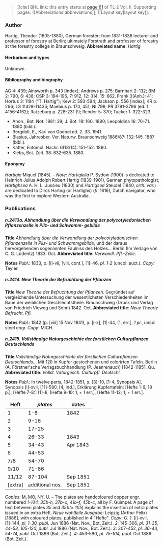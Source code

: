 > [!cite] BHL link: this entry starts at [page 61](https://www.biodiversitylibrary.org/page/33068303) of TL-2 Vol. II.
> Supporting pages: [[Abbreviations|abbreviations]], [[Layout key|layout key]].

### Author

Hartig, Theodor (1805-1880), German forester; from 1831-1838 lecturer and professor of forestry at Berlin; ultimately Forstrath and professor of forestry at the forestry college in Braunschweig. 
**Abbreviated name**: *Hartig*

#### Herbarium and types

Unknown.

#### Bibliography and biography

AG 4: 439; Ainsworth p. 343 \[index\]; Andrews p. 275; Barnhart 2: 132; BM 2: 790, 6: 438; CSP 3: 194-195, 7: 912, 12: 314, 15: 662, Frank 3(Anh.): 41; Hortus 3: 1194 ("T. Hartig"); Kew 2: 593-594; Jackson p. 556 \[index\]; KR p. 266; LS 11428-11435; Moebius p. 170, 451; NI 798; PR 3791-3796 (ed. 1: 4156-4162); Ratzeburg p. 228-231 (!); Rehder 5: 370; Tucker 1: 322-323.
- Anon., Bot. Not. 1881: 39; J. Bot. 18: 160. 1880; Leopoldina 16: 70-71. 1880 (bibl.).
- Bergdolt, E., Karl von Goebel ed. 2. 33. 1941.
- Blasius, Jahresber. Ver. Naturw. Braunschweig 1886/87: 132-145. 1887 (bibl.).
- Katter, Entomol. Nachr. 6(13/14): 151-152. 1880.
- Klebs, Bot. Zeit. 38: 632-635. 1880.

#### Eponymy

*Hartigia* Miquel (1845). – *Note: Hartigiella* P. Sydow (1900) is dedicated to Heinrich Julius Adolph Robert Hartig (1839-1901), German phytopathologist; *Hartighsea* A. H. L. Jussieu (1830) and *Hartigsea* Steudel (1840, *orth. var.*) are dedicated to Dirck Hartog (or Hartighs) (*fl*. 1616), Dutch navigator, who was the first to explore Western Australia.

### Publications

##### n.2413a. Abhandlung über die Verwandlung der polycotyledonischen Pflanzenzelle in Pilz- und Schwamm- gebilde

**Title**
*Abhandlung über die Verwandlung der polycotyledonischen Pflanzenzelle in Pilz- und Schwammgebilde*, und der daraus hervorgehenden sogenannten Fäulniss des Holzes... Berlin (Im Verlage von C. G. Lüderitz) 1833. Oct.
**Abbreviated title**: *Verwandl. Pfl.-Zelle*.

**Notes**
*Publ*.: 1833, p. \[i\]-vii, \[viii, cont.\], \[1\]-46, *pl. 1-2* (uncol. auct.). *Copy*: Teyler.

##### n.2414. New Theorie der Befruchtung der Pflanzen

**Title**
*New Theorie der Befruchtung der Pflanzen*. Gegründet auf vergleichende Untersuchung der wesentlichsten Verschiedenheiten im Baue der weiblichen Geschlechtstheile. Braunschweig (Druck und Verlag von Friedrich Vieweg und Sohn) 1842. Oct.
**Abbreviated title**: *Neue Theorie Befrucht. Pfl.*

**Notes**
*Publ*.: 1842 (p. \[viii\] 15 Nov 1841), p. \[i-x\], \[1\]-44, \[1, err.\], *1 pl*., uncol. steel engr. *Copy*: MICH.

##### n.2415. Vollständige Naturgeschichte der forstlichen Culturpflanzen Deutschlands

**Title**
*Vollständige Naturgeschichte der forstlichen Culturpflanzen Deutschlands*... Mit 120 in Kupfer gestochenen und colorirten Tafeln. Berlin (A. Förstner'sche Verlagsbuchhandlung (P. Jeanrenaud)) \[1842-\]1851. Qu.
**Abbreviated title**: *Vollst. Vaturgesch. Culturpfl. Deutschl.*

**Notes**
*Publ*.: In twelve parts, 1842-1851, p. \[3\]-10, \[1-4, Synopsis A\], Synopsis \[i\]-xvii, \[11\]-580, \[4, ind.\], Erklärung Kupfertafeln: \[Hefte 1-6, 18 p.\], \[Hefte 7-8:\] \[1\]-8, \[Hefte 9-10: 1, + 1 err.\], \[Hefte 11-12; 1, + 1 err.\].

|Heft	|*plates*	|dates	|
|---	|---	|---	|
|1	|1-8	|1842	
|2	|9-16	|	
|3	|17-25	|	
|4	|26-33	|1843	
|5	|34-43	|Apr 1843	
|6	|44-53|
|7/8	|54-70|
|9/10	|71-86|
|11/12	|87-104	|Sep 1851|
|\[extra\]	|additional nos.	|Sep 1851|

*Copies*: M, MO, NY, U. – The plates are handcoloured copper engr. numbered *1-104, 35b-h, 37b-c, 41b-f, 45b-c*, all by F. Guimpel. A page of text between plates *35* and *35b(= 105*) explains the insertion of extra plates issued in an extra Heft.
*Neue wohlfeile Ausgabe*: Leipzig (Arthur Felix) \[1886\], with coloured plates, published in 4 "Hefte". *Copy*: G.
*1*: \[i\]-xvii, \[1\]-144, *pl. 1-30, publ.* Jun 1886 (Nat. Nov., Bot. Zeit.).
*2*: 145-306, *pl. 31-35, 44-53, 105-120, publ.* Jul 1886 (Nat. Nov.; Bot. Zeit.).
*3*: 307-452, *pl. 36-43, 54-74, publ.* Oct 1886 (Bot. Zeit.).
*4*: 453-580, *pl. 75-104, publ.* Oct 1886 (Bot. Zeit.).

